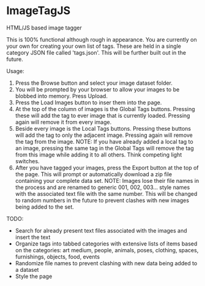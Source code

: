 # ImageTagJS
HTML/JS based image tagger


This is 100% functional although rough in appearance. You are currently on your own for creating your own list of tags. These are held in a single category JSON file called 'tags.json'. This will be further built out in the future.

Usage:

<ol>
    <li>Press the Browse button and select your image dataset folder.</li>
    <li>You will be prompted by your browser to allow your images to be blobbed into memory. Press Upload.</li>
    <li>Press the Load Images button to inser them into the page.</li>
    <li>At the top of the column of images is the Global Tags buttons. Pressing these will add the tag to ever image that is currently loaded. Pressing again will remove it from every image.</li>
    <li>Beside every image is the Local Tags buttons. Pressing these buttons will add the tag to only the adjacent image. Pressing again will remove the tag from the image. NOTE: If you have already added a local tag to an image, pressing the same tag in the Global Tags will remove the tag from this image while adding it to all others. Think competing light switches.</li>
    <li>After you have tagged your images, press the Export button at the top of the page. This will prompt or automatically download a zip file containing your complete data set. NOTE: Images lose their file names in the process and are renamed to generic 001, 002, 003... style names with the associated text file with the same number. This will be changed to random numbers in the future to prevent clashes with new images being added to the set.</li>
</ol> 

TODO:
<ul>
    <li>Search for already present text files associated with the images and insert the text</li>
    <li>Organize tags into tabbed categories with extensive lists of items based on the categories: art medium, people, animals, poses, clothing, spaces, furnishings, objects, food, events</li>
    <li>Randomize file names to prevent clashing with new data being added to a dataset</li>
    <li>Style the page</li>
</ul>